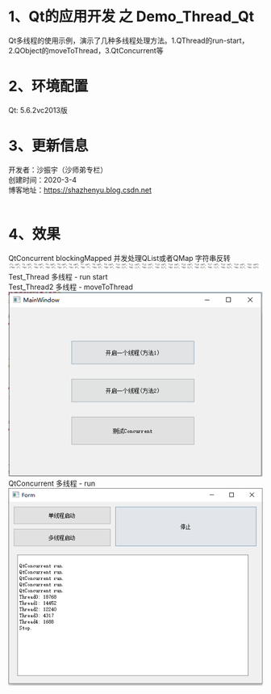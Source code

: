 # 1、Qt的应用开发 之 Demo_Thread_Qt
Qt多线程的使用示例，演示了几种多线程处理方法。1.QThread的run-start，2.QObject的moveToThread，3.QtConcurrent等<BR/>
# 2、环境配置
Qt:  5.6.2vc2013版<BR/>
# 3、更新信息
开发者：沙振宇（沙师弟专栏）<BR/>
创建时间：2020-3-4<BR/>
博客地址：https://shazhenyu.blog.csdn.net<BR/>
<BR/>
# 4、效果
QtConcurrent blockingMapped 并发处理QList或者QMap 字符串反转<BR/>
![image](https://github.com/ShaShiDiZhuanLan/Demo_Thread_Qt/blob/master/img/1.png)
Test_Thread 多线程 - run start<BR/>
Test_Thread2 多线程 - moveToThread<BR/>
![image](https://github.com/ShaShiDiZhuanLan/Demo_Thread_Qt/blob/master/img/2.png)
QtConcurrent 多线程 - run<BR/>
![image](https://github.com/ShaShiDiZhuanLan/Demo_Thread_Qt/blob/master/img/3.png)